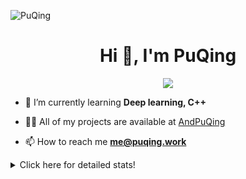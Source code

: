 ![PuQing](https://user-images.githubusercontent.com/27223114/171565019-9a56fae6-b08b-421f-99db-7e830da42371.png)

<h1 align="center">Hi 👋, I'm PuQing</h1>

<p align="center">
  <img src="https://github-widgetbox.vercel.app/api/profile?username=AndPuQing&data=followers,repositories,stars,commits"/>
</p>

- 🌱 I’m currently learning **Deep learning, C++**

- 👨‍💻 All of my projects are available at [AndPuQing](https://github.com/AndPuQing)

- 📫 How to reach me **me@puqing.work**

<details>
<summary>Click here for detailed stats!</summary>

<!--START_SECTION:waka-->
**I'm a Night 🦉** 

```text
🌞 Morning    34 commits     ██░░░░░░░░░░░░░░░░░░░░░░░   11.04% 
🌆 Daytime    110 commits    █████████░░░░░░░░░░░░░░░░   35.71% 
🌃 Evening    117 commits    █████████░░░░░░░░░░░░░░░░   37.99% 
🌙 Night      47 commits     ███░░░░░░░░░░░░░░░░░░░░░░   15.26%

```


📊 **This Week I Spent My Time On** 

```text
💬 Programming Languages: 
JavaScript               11 hrs 34 mins      ████████░░░░░░░░░░░░░░░░░   34.38% 
Python                   7 hrs 10 mins       █████░░░░░░░░░░░░░░░░░░░░   21.3% 
TypeScript               4 hrs 46 mins       ███░░░░░░░░░░░░░░░░░░░░░░   14.15% 
Jupyter Notebook         4 hrs 27 mins       ███░░░░░░░░░░░░░░░░░░░░░░   13.26% 
JSON                     2 hrs 8 mins        █░░░░░░░░░░░░░░░░░░░░░░░░   6.34%

🔥 Editors: 
VS Code                  22 hrs 34 mins      ███████████████████░░░░░░   78.02% 
DataSpell                4 hrs 42 mins       ████░░░░░░░░░░░░░░░░░░░░░   16.29% 
PyCharm                  1 hr 11 mins        █░░░░░░░░░░░░░░░░░░░░░░░░   4.13% 
WebStorm                 27 mins             ░░░░░░░░░░░░░░░░░░░░░░░░░   1.57%

💻 Operating System: 
Windows                  20 hrs 33 mins      █████████████████░░░░░░░░   71.43% 
Linux                    5 hrs 12 mins       ████░░░░░░░░░░░░░░░░░░░░░   18.09% 
WSL                      3 hrs               ██░░░░░░░░░░░░░░░░░░░░░░░   10.47%

```


<!--END_SECTION:waka-->
</details>
